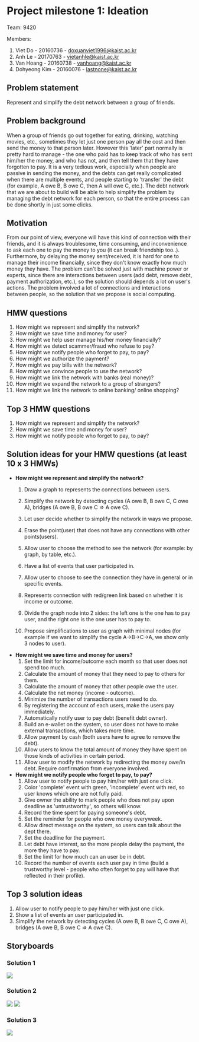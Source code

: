 # Project milestone 1: Ideation
Team: 9420 

Members:
1. Viet Do - 20160736 - doxuanviet1996@kaist.ac.kr
2. Anh Le - 20170763 - vietanhle@kaist.ac.kr
3. Van Hoang - 20160738 - vanhoang@kaist.ac.kr
4. Dohyeong Kim - 20160076 - lastnone@kaist.ac.kr
## Problem statement
Represent and simplify the debt network between a group of friends.
## Problem background
When a group of friends go out together for eating, drinking, watching movies, etc., sometimes they let just one person pay all the cost and then send the money to that person later. However this 'later' part normally is pretty hard to manage - the one who paid has to keep track of who has sent him/her the money, and who has not, and then tell them that they have forgotten to pay. It is a very tedious work, especially when people are passive in sending the money, and the debts can get really complicated when there are multiple events, and people starting to 'transfer' the debt (for example, A owe B, B owe C, then A will owe C, etc.). The debt network that we are about to build will be able to help simplify the problem by managing the debt network for each person, so that the entire process can be done shortly in just some clicks.
## Motivation
From our point of view, everyone will have this kind of connection with their friends, and it is always troublesome, time consuming, and inconvenience to ask each one to pay the money to you (it can break friendship too..). Furthermore, by delaying the money sent/received, it is hard for one to manage their income financially, since they don't know exactly how much money they have. The problem can't be solved just with machine power or experts, since there are interactions between users (add debt, remove debt, payment authorization, etc.), so the solution should depends a lot on user's actions. The problem involved a lot of connections and interactions between people, so the solution that we propose is social computing.
## HMW questions
1. How might we represent and simplify the network?
2. How might we save time and money for user?
3. How might we help user manage his/her money financially?
4. How might we detect scammer/fraud who refuse to pay?
5. How might we notify people who forget to pay, to pay?
6. How might we authorize the payment?
7. How might we pay bills with the network?
8. How might we convince people to use the network?
9. How might we link the network with banks (real money)?
10. How might we expand the network to a group of strangers?
11. How might we link the network to online banking/ online shopping?

## Top 3 HMW questions
1. How might we represent and simplify the network?
2. How might we save time and money for user?
3. How might we notify people who forget to pay, to pay?
## Solution ideas for your HMW questions (at least 10 x 3 HMWs)
- **How might we represent and simplify the network?**
    1. Draw a graph to represents the connections between users.
    2. Simplify the network by detecting cycles (A owe B, B owe C, C owe A), bridges (A owe B, B owe C => A owe C).
    3. Let user decide whether to simplify the network in ways we propose.
    4. Erase the point(user) that does not have any connections with other points(users).
    5. Allow user to choose the method to see the network (for example: by graph, by table, etc.).
    6. Have a list of events that user participated in.
   
   7. Allow user to choose to see the connection they have in general or in specific events.
    8. Represents connection with red/green link based on whether it is income or outcome.
    9. Divide the graph node into 2 sides: the left one is the one has to pay user, and the right one is the one user has to pay to.
    10. Propose simplifications to user as graph with minimal nodes (for example if we want to simplify the cycle A->B->C->A, we show only 3 nodes to user).
- **How might we save time and money for users?**
    1. Set the limit for income/outcome each month so that user does not spend too much.
    2. Calculate the amount of money that they need to pay to others for them.
    3. Calculate the amount of money that other people owe the user.
    4. Calculate the net money (income - outcome).
    5. Minimize the number of transactions users need to do.
    6. By registering the account of each users, make the users pay immediately.
    7. Automatically notify user to pay debt (benefit debt owner).
    8. Build an e-wallet on the system, so user does not have to make external transactions, which takes more time.
    9. Allow payment by cash (both users have to agree to remove the debt).
    10. Allow users to know the total amount of money they have spent on those kinds of activities in certain period.
    11. Allow user to modify the network by redirecting the money owe/in debt. Require confirmation from everyone involved.
- **How might we notify people who forget to pay, to pay?**
    1. Allow user to notify people to pay him/her with just one click.
    2. Color 'complete' event with green, 'incomplete' event with red, so user knows which one are not fully paid.
    3. Give owner the ability to mark people who does not pay upon deadline as 'untrustworthy', so others will know.
    4. Record the time spent for paying someone's debt.
    5. Set the reminder for people who owe money everyweek.
    6. Allow direct message on the system, so users can talk about the dept there.
    7. Set the deadline for the payment.
    8. Let debt have interest, so the more people delay the payment, the more they have to pay.
    9. Set the limit for how much can an user be in debt.
    10. Record the number of events each user pay in time (build a trustworthy level - people who often forget to pay will have that reflected in their profile).
## Top 3 solution ideas
1. Allow user to notify people to pay him/her with just one click.
2. Show a list of events an user participated in.
3. Simplify the network by detecting cycles (A owe B, B owe C, C owe A), bridges (A owe B, B owe C => A owe C).

## Storyboards
### Solution 1
![](images/1.jpg)
### Solution 2
![](images/2.1.jpg)
![](images/2.2.jpg)
### Solution 3
![](images/3.jpg)
